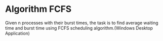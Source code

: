 # Algorithm FCFS
Given n processes with their burst times, the task is to find average waiting time and burst time using FCFS scheduling algorithm.(Windows Desktop Application)
